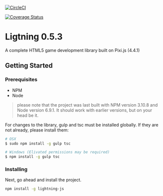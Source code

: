 [![CircleCI](https://circleci.com/gh/megmut/lightning-js.svg?style=svg)](https://circleci.com/gh/megmut/lightning-js)

[![Coverage Status](https://coveralls.io/repos/github/megmut/lightning-js/badge.svg?branch=master)](https://coveralls.io/github/megmut/lightning-js?branch=master)


# Ligtning 0.5.3

A complete HTML5 game development library built on Pixi.js (4.4.1)

## Getting Started

### Prerequisites

- NPM
- Node
> please note that the project was last built with NPM version 3.10.8 and Node version 6.9.1. It should work with earlier versions, but on your head be it.

For changes to the library, gulp and tsc must be installed globally. If they are not already, please install them:

```sh
# OSX
$ sudo npm install -g gulp tsc

# Windows (Elivated permissions may be required)
$ npm install -g gulp tsc
```

### Installing

Next, go ahead and install the project.

```sh
npm install -g lightning-js
```